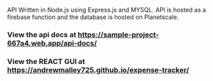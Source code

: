API Written in Node.js using Express.js and MYSQL. API is hosted as a firebase function and the database is hosted on Planetscale. 

### View the api docs at https://sample-project-667a4.web.app/api-docs/
### View the REACT GUI at https://andrewmalley725.github.io/expense-tracker/

